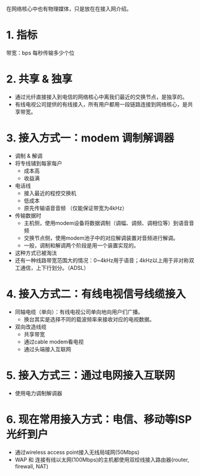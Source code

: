 在网络核心中也有物理媒体，只是放在在接入网介绍。
# 1. 指标
带宽：bps 每秒传输多少个位
# 2. 共享 & 独享
- 通过光纤直接接入到电信的网络核心中离我们最近的交换节点，是独享的。
- 有线电视公司提供的有线接入，所有用户都用一段链路连接到网络核心，是共享带宽。
# 3. 接入方式一：modem 调制解调器
- 调制 & 解调
- 将专线铺到每家每户
	- 成本高
	- 收益满
- 电话线
	- 接入最近的程控交换机
	- 低成本
	- 原先传输语音音频 （仅能保证带宽为4kHz）
- 传输数据时
	- 主机侧，使用modem设备将数据调制（调幅、调频、调相位等）到语音音频
	- 交换节点侧，使用modem池子中的对应解调装置对音频进行解调。
	- 一般，调制和解调两个阶段是用一个装置实现的。
- 这种方式已被淘汰
- 还有一种线路带宽范围大的情况：0~4kHz用于语音；4kHz以上用于非对称双工通信，上下行划分。（ADSL）
# 4. 接入方式二：有线电视信号线缆接入
- 同轴电缆（单向）：有线电视公司单向地向用户们广播。
	- 换台其实是选择不同的载波频率来接收对应的电视数据。
- 双向改造线缆
	- 共享带宽
	- 通过cable modem看电视
	- 通过头端接入互联网
# 5. 接入方式三：通过电网接入互联网
- 使用电力调制解调器
# 6. 现在常用接入方式：电信、移动等ISP光纤到户
- 通过wireless access point接入无线局域网(50Mbps)
- WAP 和 连接有线以太网(100Mbps)的主机都使用双绞线接入路由器(router, firewall, NAT)